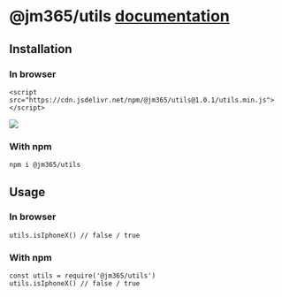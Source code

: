 # @jm365/utils [documentation](https://github.com/jm365/utils/blob/master/docs/index.md)

## Installation
### In browser
    <script src="https://cdn.jsdelivr.net/npm/@jm365/utils@1.0.1/utils.min.js"></script>
[![](https://data.jsdelivr.com/v1/package/npm/@jm365/utils/badge)](https://www.jsdelivr.com/package/npm/@jm365/utils)

### With npm
    npm i @jm365/utils

## Usage
### In browser
    utils.isIphoneX() // false / true
### With npm
    const utils = require('@jm365/utils')
    utils.isIphoneX() // false / true
